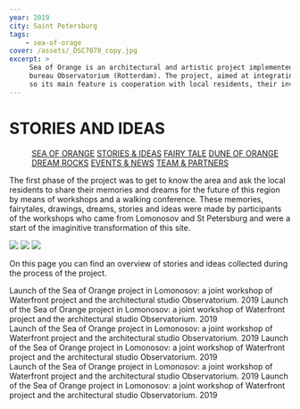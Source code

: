 ```yaml
---
year: 2019
city: Saint Petersburg
tags:
    - sea-of-orage
cover: /assets/_DSC7078_copy.jpg
excerpt: >
     Sea of Orange is an architectural and artistic project implemented by the Waterfront project team together with partners from the Dutch architectural
     bureau Observatorium (Rotterdam). The project, aimed at integrating public art into public spaces, is based on the ideas of co-design and placemaking,
     so its main feature is cooperation with local residents, their involvement in the process of planning and creating an art object.
---
```


# STORIES AND IDEAS

<Menu>
<a href="/sea-of-orange">SEA OF ORANGE</a>
<a href="/sea-of-orange/stories-and-ideas">STORIES & IDEAS</a>
<a href="/sea-of-orange/fairytale">FAIRY TALE</a>
<a href="/sea-of-orange/dune-of-orange">DUNE OF ORANGE</a>
<a href="/sea-of-orange/dreamrocks">DREAM ROCKS</a>
<a href="/sea-of-orange/events-and-news">EVENTS & NEWS</a>
<a href="/sea-of-orange/team-and-partners">TEAM & PARTNERS</a>
</Menu>

The first phase of the project was to get to know the area and ask the local residents to share their memories and dreams for the future of this region by means of workshops and a walking conference. These memories, fairytales, drawings, dreams, stories and ideas were made by participants of the workshops who came from Lomonosov and St Petersburg and were a start of the imaginitive transformation of this site.

<Carousel>
    <img src="/assets/sea-of-orange/sorange_2_I4.jpg" />
    <img src="/assets/sea-of-orange/sorange_2_I4.jpg" />
    <img src="/assets/sea-of-orange/sorange_2_I4.jpg" />
</Carousel>

On this page you can find an overview of stories and ideas collected during the process of the project.

<Columns>
<div>
    <Card title="the sail" href="/sea-of-orange" src="/assets/sea-of-orange/sorange_3_I8.jpg" ratio="4/3">
        Launch of the Sea of Orange project in Lomonosov: a joint workshop of Waterfront project and the architectural studio Observatorium. 2019
    </Card>
    <Card title="the sail" href="/sea-of-orange" src="/assets/sea-of-orange/sorange_3_I8.jpg" ratio="4/3">
        Launch of the Sea of Orange project in Lomonosov: a joint workshop of Waterfront project and the architectural studio Observatorium. 2019
    </Card>
</div>
<div>
    <Card title="the sail" href="/sea-of-orange" src="/assets/sea-of-orange/sorange_3_I8.jpg" ratio="4/3">
        Launch of the Sea of Orange project in Lomonosov: a joint workshop of Waterfront project and the architectural studio Observatorium. 2019
    </Card>
    <Card title="the sail" href="/sea-of-orange" src="/assets/sea-of-orange/sorange_3_I8.jpg" ratio="4/3">
        Launch of the Sea of Orange project in Lomonosov: a joint workshop of Waterfront project and the architectural studio Observatorium. 2019
    </Card>
</div>
<div>
    <Card title="the sail" href="/sea-of-orange" src="/assets/sea-of-orange/sorange_3_I8.jpg" ratio="4/3">
        Launch of the Sea of Orange project in Lomonosov: a joint workshop of Waterfront project and the architectural studio Observatorium. 2019
    </Card>
    <Card title="the sail" href="/sea-of-orange" src="/assets/sea-of-orange/sorange_3_I8.jpg" ratio="4/3">
        Launch of the Sea of Orange project in Lomonosov: a joint workshop of Waterfront project and the architectural studio Observatorium. 2019
    </Card>
</div>
</Columns>